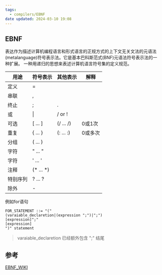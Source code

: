 ```yaml
---
tags:
  - compilers/EBNF
date updated: 2024-03-10 19:08
---
```


## EBNF

表达作为描述计算机编程语言和形式语言的正规方式的上下文无关文法的元语法(metalanguage)符号表示法。它是基本巴科斯范式(BNF)元语法符号表示法的一种扩展。
一种用递归的思想来表述计算机语言符号集的定义规范。

| 用途   | 符号表示      | 其他表示      | 解释   |
| ---- | --------- | --------- | ---- |
| 定义   | =         |           |      |
| 串联   | ,         |           |      |
| 终止   | ;         | .         |      |
| 或    | &#124;       | / or !    |      |
| 可选   | [ ... ]   | (/ ... /) | 0或1次 |
| 重复   | { ... }   | (: ... :) | 0或多次 |
| 分组   | ( ... )   |           |      |
| 字符   | " ... "   |           |      |
| 字符   | ' ... '   |           |      |
| 注释   | (* ... *) |           |      |
| 特别序列 | ? ... ?   |           |      |
| 除外   | -         |           |      |

例如for语句

```bnf
FOR_STATEMENT ::= "(" 
(varaiable_declaretion|(expression ";")|";")
[expression]";"
[expression]
")" statement
```

> varaiable_declaretion 已经额外包含 ";" 结尾

## 参考

[EBNF_WIKI](https://en.wikipedia.org/wiki/Extended_Backus%E2%80%93Naur_form)
